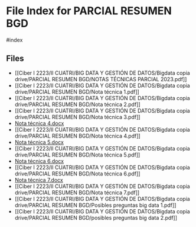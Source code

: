 # File Index for PARCIAL RESUMEN BGD
#index

## Files

- [[Ciber I 2223/II CUATRI/BIG DATA Y GESTIÓN DE DATOS/Bigdata copia drive/PARCIAL RESUMEN BGD/NOTAS TÉCNICAS PARCIAL 2023.pdf]]
- [[Ciber I 2223/II CUATRI/BIG DATA Y GESTIÓN DE DATOS/Bigdata copia drive/PARCIAL RESUMEN BGD/Nota técnica 1.pdf]]
- [[Ciber I 2223/II CUATRI/BIG DATA Y GESTIÓN DE DATOS/Bigdata copia drive/PARCIAL RESUMEN BGD/Nota técnica 2.pdf]]
- [[Ciber I 2223/II CUATRI/BIG DATA Y GESTIÓN DE DATOS/Bigdata copia drive/PARCIAL RESUMEN BGD/Nota técnica 3.pdf]]
- [Nota técnica 4.docx](https://github.com/Grado-en-Gestion-de-la-Ciberseguridad/1-Ciberseguridad-web/tree/v4/content/Ciber%20I%202223/II%20CUATRI/BIG%20DATA%20Y%20GESTI%C3%93N%20DE%20DATOS/Bigdata%20copia%20drive/PARCIAL%20RESUMEN%20BGD/Nota%20t%C3%A9cnica%204.docx)
- [[Ciber I 2223/II CUATRI/BIG DATA Y GESTIÓN DE DATOS/Bigdata copia drive/PARCIAL RESUMEN BGD/Nota técnica 4.pdf]]
- [Nota técnica 5.docx](https://github.com/Grado-en-Gestion-de-la-Ciberseguridad/1-Ciberseguridad-web/tree/v4/content/Ciber%20I%202223/II%20CUATRI/BIG%20DATA%20Y%20GESTI%C3%93N%20DE%20DATOS/Bigdata%20copia%20drive/PARCIAL%20RESUMEN%20BGD/Nota%20t%C3%A9cnica%205.docx)
- [[Ciber I 2223/II CUATRI/BIG DATA Y GESTIÓN DE DATOS/Bigdata copia drive/PARCIAL RESUMEN BGD/Nota técnica 5.pdf]]
- [Nota técnica 6.docx](https://github.com/Grado-en-Gestion-de-la-Ciberseguridad/1-Ciberseguridad-web/tree/v4/content/Ciber%20I%202223/II%20CUATRI/BIG%20DATA%20Y%20GESTI%C3%93N%20DE%20DATOS/Bigdata%20copia%20drive/PARCIAL%20RESUMEN%20BGD/Nota%20t%C3%A9cnica%206.docx)
- [[Ciber I 2223/II CUATRI/BIG DATA Y GESTIÓN DE DATOS/Bigdata copia drive/PARCIAL RESUMEN BGD/Nota técnica 6.pdf]]
- [Nota técnica 7.docx](https://github.com/Grado-en-Gestion-de-la-Ciberseguridad/1-Ciberseguridad-web/tree/v4/content/Ciber%20I%202223/II%20CUATRI/BIG%20DATA%20Y%20GESTI%C3%93N%20DE%20DATOS/Bigdata%20copia%20drive/PARCIAL%20RESUMEN%20BGD/Nota%20t%C3%A9cnica%207.docx)
- [[Ciber I 2223/II CUATRI/BIG DATA Y GESTIÓN DE DATOS/Bigdata copia drive/PARCIAL RESUMEN BGD/Nota técnica 7.pdf]]
- [[Ciber I 2223/II CUATRI/BIG DATA Y GESTIÓN DE DATOS/Bigdata copia drive/PARCIAL RESUMEN BGD/Posibles preguntas big data 1.pdf]]
- [[Ciber I 2223/II CUATRI/BIG DATA Y GESTIÓN DE DATOS/Bigdata copia drive/PARCIAL RESUMEN BGD/posibles preguntas big data 2.pdf]]
